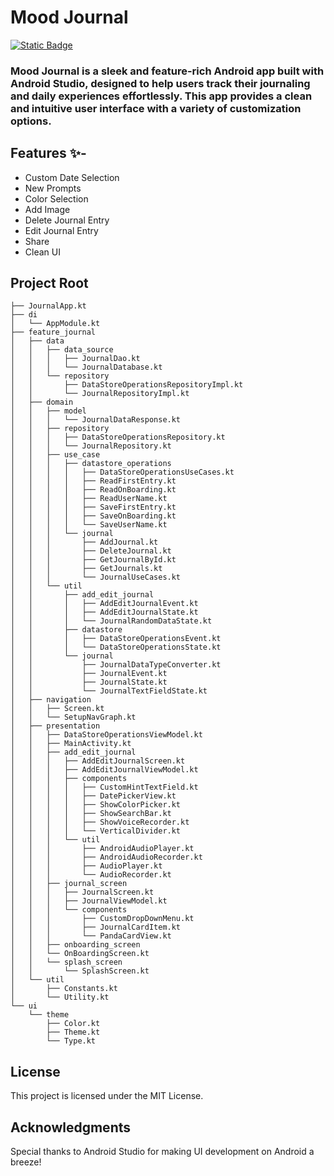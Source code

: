 # Mood Journal


[![Static Badge](https://img.shields.io/badge/Kotlin-black?logo=kotlin)]()

### Mood Journal is a sleek and feature-rich Android app built with Android Studio, designed to help users track their journaling and daily experiences effortlessly. This app provides a clean and intuitive user interface with a variety of customization options.

## Features ✨-
- Custom Date Selection
- New Prompts
- Color Selection
- Add Image
- Delete Journal Entry
- Edit Journal Entry
- Share
- Clean UI

## Project Root
```
├── JournalApp.kt
├── di
│   └── AppModule.kt
├── feature_journal
│   ├── data
│   │   ├── data_source
│   │   │   ├── JournalDao.kt
│   │   │   └── JournalDatabase.kt
│   │   └── repository
│   │       ├── DataStoreOperationsRepositoryImpl.kt
│   │       └── JournalRepositoryImpl.kt
│   ├── domain
│   │   ├── model
│   │   │   └── JournalDataResponse.kt
│   │   ├── repository
│   │   │   ├── DataStoreOperationsRepository.kt
│   │   │   └── JournalRepository.kt
│   │   ├── use_case
│   │   │   ├── datastore_operations
│   │   │   │   ├── DataStoreOperationsUseCases.kt
│   │   │   │   ├── ReadFirstEntry.kt
│   │   │   │   ├── ReadOnBoarding.kt
│   │   │   │   ├── ReadUserName.kt
│   │   │   │   ├── SaveFirstEntry.kt
│   │   │   │   ├── SaveOnBoarding.kt
│   │   │   │   └── SaveUserName.kt
│   │   │   └── journal
│   │   │       ├── AddJournal.kt
│   │   │       ├── DeleteJournal.kt
│   │   │       ├── GetJournalById.kt
│   │   │       ├── GetJournals.kt
│   │   │       └── JournalUseCases.kt
│   │   └── util
│   │       ├── add_edit_journal
│   │       │   ├── AddEditJournalEvent.kt
│   │       │   ├── AddEditJournalState.kt
│   │       │   └── JournalRandomDataState.kt
│   │       ├── datastore
│   │       │   ├── DataStoreOperationsEvent.kt
│   │       │   └── DataStoreOperationsState.kt
│   │       └── journal
│   │           ├── JournalDataTypeConverter.kt
│   │           ├── JournalEvent.kt
│   │           ├── JournalState.kt
│   │           └── JournalTextFieldState.kt
│   ├── navigation
│   │   ├── Screen.kt
│   │   └── SetupNavGraph.kt
│   ├── presentation
│   │   ├── DataStoreOperationsViewModel.kt
│   │   ├── MainActivity.kt
│   │   ├── add_edit_journal
│   │   │   ├── AddEditJournalScreen.kt
│   │   │   ├── AddEditJournalViewModel.kt
│   │   │   ├── components
│   │   │   │   ├── CustomHintTextField.kt
│   │   │   │   ├── DatePickerView.kt
│   │   │   │   ├── ShowColorPicker.kt
│   │   │   │   ├── ShowSearchBar.kt
│   │   │   │   ├── ShowVoiceRecorder.kt
│   │   │   │   └── VerticalDivider.kt
│   │   │   └── util
│   │   │       ├── AndroidAudioPlayer.kt
│   │   │       ├── AndroidAudioRecorder.kt
│   │   │       ├── AudioPlayer.kt
│   │   │       └── AudioRecorder.kt
│   │   ├── journal_screen
│   │   │   ├── JournalScreen.kt
│   │   │   ├── JournalViewModel.kt
│   │   │   └── components
│   │   │       ├── CustomDropDownMenu.kt
│   │   │       ├── JournalCardItem.kt
│   │   │       └── PandaCardView.kt
│   │   ├── onboarding_screen
│   │   └── OnBoardingScreen.kt
│   │   └── splash_screen
│   │       └── SplashScreen.kt
│   └── util
│       ├── Constants.kt
│       └── Utility.kt
└── ui
    └── theme
        ├── Color.kt
        ├── Theme.kt
        └── Type.kt
```

## License
This project is licensed under the MIT License.

## Acknowledgments
Special thanks to Android Studio for making UI development on Android a breeze!
